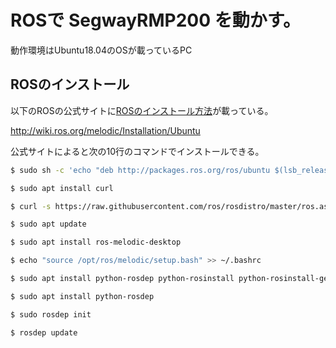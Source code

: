 # ROSで SegwayRMP200 を動かす。
動作環境はUbuntu18.04のOSが載っているPC
## ROSのインストール
以下のROSの公式サイトに[ROSのインストール方法](http://wiki.ros.org/melodic/Installation/Ubuntu)が載っている。

http://wiki.ros.org/melodic/Installation/Ubuntu

公式サイトによると次の10行のコマンドでインストールできる。

```bash
$ sudo sh -c 'echo "deb http://packages.ros.org/ros/ubuntu $(lsb_release -sc) main" > /etc/apt/sources.list.d/ros-latest.list'
```
```bash
$ sudo apt install curl
```
```bash
$ curl -s https://raw.githubusercontent.com/ros/rosdistro/master/ros.asc | sudo apt-key add -
```
```bash
$ sudo apt update
```
```bash
$ sudo apt install ros-melodic-desktop
```
```bash
$ echo "source /opt/ros/melodic/setup.bash" >> ~/.bashrc
```
```bash
$ sudo apt install python-rosdep python-rosinstall python-rosinstall-generator python-wstool build-essential
```
```bash
$ sudo apt install python-rosdep
```
```bash
$ sudo rosdep init
```
```bash
$ rosdep update
```

